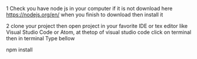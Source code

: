 1 Check you have node js in your computer if it is not download here https://nodejs.org/en/  when you finish to download then install it 

2 clone your project then open project in your favorite IDE or tex editor like Visual Studio Code or Atom, at thetop of visual studio code click on terminal then in terminal Type bellow

 npm install